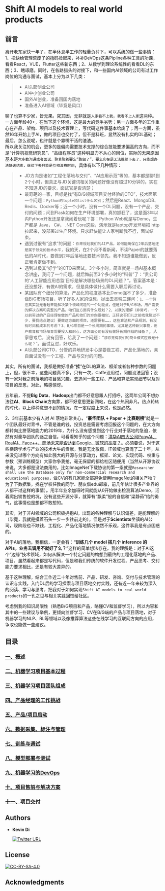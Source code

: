 # Shift AI models to real world products

## 前言

离开老东家快一年了，在半休息半工作的轻量负荷下，可以系统的做一些事情：1、把快给管理荒废了的撸码捡起来，补补DeVOps这条Pipline各种工具的功课，看看React，VUE，Flutter这些新东西；2、从数学到理论系统性的看看DL的东西；3、瞎琢磨。同时，在各路猎头的对接下，和一些国内AI领域的公司有过工作岗位的沟通与面试，基本上分为以下几类：  

  > - AI头部创业公司
  > - AI中小创业公司
  > - 国外AI创业，准备回国内落地
  > - 准备进入AI领域（毕竟是风口）

聊了也算不少家，皆无果。究其因，无非就是`人家看不上我`，`我看不上人家`这两种。一方面年龄40+，在当下这个环境，这是最大的竞争劣势；另一方面多年的工作重心在产品、架构、项目以及技术管理上，写代码这件事基本给废了；再一方面，虽然16年开始上手AI，做的项目也交付了，但不是科班，显然没有扎实的DL基础；最后，怎么说呢，也许就是个靠嘴干活的渣渣。  
所以我关注的机会，更多的是偏向需要技术支撑的综合技能要求偏高的方向，而不是“计算机视觉研究员”、“高级程序员”这种明显力不从心的岗位，实际的无果原因基本是`大多数沟通或者面试，聊着聊着要么“跑偏了”，要么实在是无法继续下去了，只能想办法快速结束，继续下去只能是互相浪费时间`，具体有以下几种情形：  

  > - JD方向是诸如“工程化落地与交付”、“AI应用示范”等的，基本都是聊1到2个小时，但真正与JD关键词相关的问题好像没有超过10分钟的，实在不知道JD的要求，面试官是否清楚；
  > - 最奇葩的一家，目标是找“有B/G领域项目交付经验的CTO”，技术面第一个问题：`Python的tuple和list什么区别`；然后是React、MongoDB、Redis、Docker等；近一个小时，没有一个DL问题，没有一个产品、交付的问题；问到Flask如何在生产环境部署，真的抓狂了，这是面3年以内Python开发还是拿我闹着玩呢？答：Python Web就是写Demo，生产都是 Java， C#， .NET Core这些，演示就是laptop开发环境把 http 拉起来，没部署过生产环境。只求赶快能让人家判断我不行，面试结束。
  > - 遇到过很有“追求”的问题：`你来规划我们的AI产品，如何能确保在2年后落地还是属于领先的技术水平`，我的天，在2个月不看新闻，不读Paper的就要落伍的AI时代，要做到2年后落地还要技术领先，我不知道谁能做到，反正我肯定做不到。
  > - 遇到过极其“好学”的CTO来面试，3个多小时，简直就是一场AI基本概念讲座，我问了一个问题，就后悔前面3个多小时的“科普”了：“贵公司的‘人工智能应用总监’目标是解决哪些场景的DL问题？”。答案基本是：还没想好，有做AI的需求，但是具体做什么需要入职后再讨论。
  > - 某团队有个细分的算法，产品化的程度基本比Demo强不了多少，准备做B/G市场项目，听了好多人家的设想，抛出去灵魂三连问：`1、一个算法其实就是看起来能解决某个领域问题的一个功能点，但是对于B/G市场，用户需要的解决方案和完整的产品，咱们这方面有什么规划？2、以我的理解（非常巧，一个以前带过的产品经理在做的产品和他们的方向很相似，正好这哥们儿之前找我聊过不少，要我给点建议）要做这方面的项目，还需要有……，这些算法和产品规划，有没有时间和成本的考虑？3、B/G项目是一个长周期的事情，尤其是这种新兴事物，用户教育和市场培育需要投入和耐心，这方面公司有没有做好长期作战的储备？`。人家思考后，没有回答，给我了一个问题：“`那你觉得我们的商业模式应该是什么呢？`”。面试互怼，好欢乐。
  > - AI头部公司CTO，分管的异地研发中心是要做工程、产品化落地的，亲自面试没有一个工程、产品与交付的问题。

其实，所有的面试，我都是做好准备“**挂**”在DL的算法、框架或者各种参数的问题上，但，很不幸，这些问题真不多，只有一次，Caffe没用过，问题没法回答；没有一家对我之前落地的项目感兴趣，去追问一些工程、产品和算法实现细节以及对项目的反思，对此，略感惊讶。  

五年前，不提**Big Data**、**Hadoop**出门都不好意思跟人打招呼，这两年公司不想办法往**AI**、**Block Chain**方向靠，都不好意思更新网站，在这个热闹非凡，热点轮转的时代，以上种种意想不到的情况，在一定程度上来说，也是必然。  

2、3年前基本少有人对 AI 落地非常关心，“**豪华团队 + Paper + 比赛刷榜**”就是一个团队最好对背书，不管是谁的钱，投资总是需要考虑回报这个问题的，在大方向都转向比拼落地能力的2019年，为什么没有感觉到这个行业对于落地的急迫，依然有对豪华团队的迷之自信，可看看知乎的这个问题：[清华AI四大公司PonyAI、RealAI、Face++、商汤未来能否达到Google、微软的高度？](
https://www.zhihu.com/question/334397581/answer/748974753)。必须要说，对于这些横跨学术与产业的技术大牛的贡献，我是无比敬佩，IT领域也算混了二十年，从来没见过哪个方向有如此强大的开源与分享动力，框架、论文、实现代码、权重与参数（预训练模型）大家你争我抢，毫无保留的都给社区随便用（当然从开源协议来说，大多都是没法商用的，比如ImageNet下载协议的第一条就是`Researcher shall use the Database only for non-commercial research and educational purposes`，做CV的有几家能全部避免使用ImageNet的相关产物？为了下数据集，找在学校任教的同学、朋友借edu邮箱，前几年估计很多产业界的人都干过这样的事情）。用半年业余加班时间就能从0开始做出检测算法Demo，活着爬出销售挖的坑，没有这些开源分享，就算有“飘柔”般的自信和“梁静茹”给的勇气，这事情也是想都不敢想的。  

其实，对于非AI领域的公司积极拥抱AI，出现的各种理解与认识偏差，是能理解的（毕竟，我就是摸着石头一步一步往前走的），但是对于**Scientists**坐镇的AI公司，现阶段也不缺钱，工程化、产品化落地情况依然不乐观，这件事我是有点困惑的。  

对于AI的落地，我相信，一定会有：“**训练几个 model 搭几个 inference 的 APIs，业务去调用不就好了么？**”这样的简单想法存在。我的理解是：对于AI这个“边缘”技术领域，如何从解决一个特定问题的构想到最终的工程化落地的产品、项目，虽然看起来都是写代码，但是和我们传统的软件开发过程、产品思考、交付能力要求相比，还是有较大差异的。  

基于这种理解，结合工作近二十年对售前、产品、研发、咨询、交付与技术管理的认识与实践，入门DL后的学习探索与项目落地交付实践，还有近一年来较为深入的阅读、学习与思考，把我对于如何实现`Shift AI models to real world products`的一孔之见与相关实践回馈给社区。  

考虑到我的知识局限性（熟悉B/G项目和产品，略懂CV和监督学习），所以内容和其中的一些建议与举例，更倾向监督学习、CV在B/G端的产品与项目落地，对于机器学习的NLP、RL等领域以及像推荐算法这些在线学习的互联网方向的应用，争取也能做一些建议。

## 目录

### [一、概述](/ch01_Overview.md)

### [二、机器学习项目基本过程](/ch02_Lifecycle-of-a-ML-Project.md)

### [三、机器学习项目团队组成](/ch03_ML-Teams.md)

### [四、产品经理的工作挑战](/ch04_Product-Manager's-Challenge.md)

### [五、产品/项目启动](/ch05_Project-or-Product-Setup.md)

### [六、数据采集、标注与管理](/ch06_Data-Collection-Labeling-and-Management.md)

### [七、训练与调试](/ch07_Training-and-Debugging.md)

### [八、模型部署与测试](/ch08_Deployment-and-Testing.md)
### [九、机器学习的DevOps](/ch09_ML-DevOps.md)
### [十、项目售前与解决方案](/ch10_Project-Consulting-and-Solutions.md)
### [十一、项目交付](/ch11_Project-Delivery.md)


## Authors

* **Kevin Di**

  [![Twitter URL](https://img.shields.io/twitter/url/https/twitter.com/lonelygo?style=social)](https://twitter.com/lonelygo)



## License

[![CC-BY-SA-4.0](https://img.shields.io/badge/license-CC--BY--SA--4.0-brightgreen)](/LICENSE.md)

## Acknowledgments
